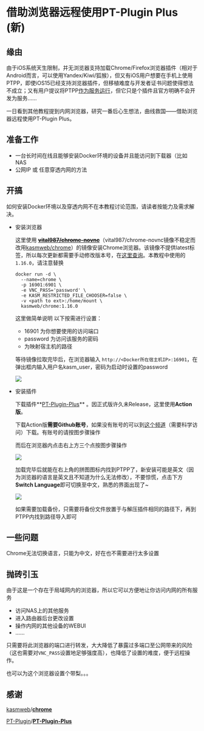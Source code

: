 # 借助浏览器远程使用PT-Plugin Plus (新)

## 缘由

由于iOS系统天生限制，并无浏览器支持加载Chrome/Firefox浏览器插件（相对于Android而言，可以使用Yandex/Kiwi/狐猴），但又有iOS用户想要在手机上使用PTPP，即使iOS15已经支持浏览器插件，但移植难度与开发者证书问题使得想法不成立；又有用户提议将PTPP[作为服务运行](https://github.com/pt-plugins/PT-Plugin-Plus/issues/1045)，但它只是个插件且官方明确不会开发为服务……

一日看到其他教程提到内网浏览器，研究一番后心生想法，曲线救国——借助浏览器远程使用PT-Plugin Plus。

## 准备工作

- 一台长时间在线且能够安装Docker环境的设备并且能访问到下载器（比如NAS
- 公网IP 或 任意穿透内网的方法

## 开搞

如何安装Docker环境以及穿透内网不在本教程讨论范围，请读者按能力及需求解决。

- 安装浏览器
    
    这里使用 ~~[**~~vital987/chrome-novnc~~**](https://hub.docker.com/r/vital987/chrome-novnc)~~（vital987/chrome-novnc镜像不稳定而改用[kasmweb/chrome](https://hub.docker.com/r/kasmweb/chrome/)）的镜像安装Chrome浏览器。该镜像不提供latest标签，所以每次更新都需要手动修改版本号，在[这里查询](https://hub.docker.com/r/kasmweb/chrome/tags)。本教程中使用的`1.16.0`，请注意替换
    
    ```
    docker run -d \
      --name=chrome \
      -p 16901:6901 \
      -e VNC_PASS='password' \
      -e KASM_RESTRICTED_FILE_CHOOSER=false \
      -v <path to ext>:/home/mount \
      kasmweb/chrome:1.16.0
    
    ```
    
    这里做简单说明 以下按需进行设置：
    
    - 16901 为你想要使用的访问端口
    - password 为访问该服务的密码
    - <path to ext> 为映射宿主机的路径
    
    等待镜像拉取完毕后，在浏览器输入 `http://<Docker所在宿主机IP>:16901`，在弹出框内输入用户名kasm_user，密码为启动时设置的password
    
    ![](https://res.cloudinary.com/hdfawre/image/upload/v1728808615/chrome-novnc%2Bptpp/login_2cdad59143.webp)
    
- 安装插件
    
    下载插件**[PT-Plugin-Plus](https://github.com/pt-plugins/PT-Plugin-Plus)** 。因正式版许久未Release，这里使用**Action版**。
    
    下载Action版**需要Github账号**，如果没有账号的可以到[这个频道](https://t.me/ptpluginplus)（需要科学访问）下载。有账号的请按图步骤操作
    
    [](https://pic.cfandora.com/article/2022-06-01/PTPP_2.avif)
    
    而后在浏览器内点击右上方三个点按图步骤操作
    
    ![](https://res.cloudinary.com/hdfawre/image/upload/v1728808615/chrome-novnc%2Bptpp/load_rb8m6hcu2ffe3z2fjyvd.webp)
    
    加载完毕后就能在右上角的拼图图标内找到PTPP了，新安装可能是英文（因为浏览器的语言是英文且不知道为什么无法修改），不要惊慌，点击下方**Switch Language**即可切换至中文，熟悉的界面出现了~
    
    ![](https://res.cloudinary.com/hdfawre/image/upload/v1728808615/chrome-novnc%2Bptpp/switch_adqkq3dqkstzlb40ry9m.webp)
    
    如果需要加载备份，只需要将备份文件放置于与解压插件相同的路径下，再到PTPP内找到路径导入即可
    

## 一些问题

Chrome无法切换语言，只能为中文，好在也不需要进行太多设置

## 抛砖引玉

由于这是一个存在于局域网内的浏览器，所以它可以方便地让你访问内网的所有服务

- 访问NAS上的其他服务
- 进入路由器后台更改设置
- 操作内网的其他设备的WEBUI
- ……

只需要将此浏览器的端口进行转发，大大降低了暴露过多端口至公网带来的风险（这也需要对`VNC_PASS`设置地足够强度高），也降低了设置的难度，便于远程操作。

也可以为这个浏览器设置个带梨。。。

## 感谢

[kasmweb](https://github.com/kasmweb/)/[**chrome**](https://hub.docker.com/r/kasmweb/chrome/)

[PT-Plugin](https://github.com/pt-plugins)/[**PT-Plugin-Plus**](https://github.com/pt-plugins/PT-Plugin-Plus)